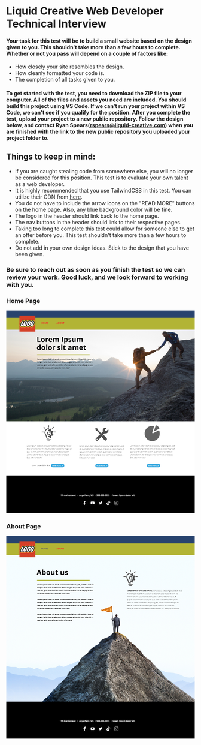 # Liquid Creative Web Developer Technical Interview

#### Your task for this test will be to build a small website based on the design given to you. This shouldn't take more than a few hours to complete. Whether or not you pass will depend on a couple of factors like:

* How closely your site resembles the design.
* How cleanly formatted your code is.
* The completion of all tasks given to you.

#### To get started with the test, you need to download the ZIP file to your computer. All of the files and assets you need are included. You should build this project using VS Code. If we can't run your project within VS Code, we can't see if you qualify for the position. After you complete the test, upload your project to a new public repository. Follow the design below, and contact Ryan Spears(rspears@liquid-creative.com) when you are finished with the link to the new public repository you uploaded your project folder to.

## Things to keep in mind:
* If you are caught stealing code from somewhere else, you will no longer be considered for this position. This test is to evaluate your own talent as a web developer.
* It is highly recommended that you use TailwindCSS in this test. You can utilize their CDN from [here](https://tailwindcss.com/docs/installation/play-cdn).
* You do not have to include the arrow icons on the "READ MORE" buttons on the home page. Also, any blue background color will be fine.
* The logo in the header should link back to the home page.
* The nav buttons in the header should link to their respective pages.
* Taking too long to complete this test could allow for someone else to get an offer before you. This test shouldn't take more than a few hours to complete.
* Do not add in your own design ideas. Stick to the design that you have been given.

### Be sure to reach out as soon as you finish the test so we can review your work. Good luck, and we look forward to working with you.

### Home Page
![Home Page](https://github.com/liquidcreative-dev/technical-test/blob/f19343b0c4451d164eb516842b234c5e0514fbab/Web%20Home%20Page%20Liquid%20Test.jpg)

### About Page
![About Page](https://github.com/liquidcreative-dev/technical-test/blob/f19343b0c4451d164eb516842b234c5e0514fbab/Web%20About%20Page%20Liquid%20Test.jpg)
